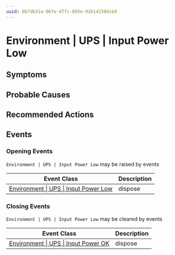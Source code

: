 ```yaml
---
uuid: 0b7db31a-06fe-47fc-895e-92b14158dcb8
---
```

# Environment | UPS | Input Power Low

## Symptoms

## Probable Causes

## Recommended Actions

## Events

### Opening Events
`Environment | UPS | Input Power Low` may be raised by events

| Event Class                                                                                            | Description |
| ------------------------------------------------------------------------------------------------------ | ----------- |
| [Environment \| UPS \| Input Power Low](../event-classes-reference/environment/ups/input-power-low.md) | dispose     |

### Closing Events
`Environment | UPS | Input Power Low` may be cleared by events

| Event Class                                                                                          | Description |
| ---------------------------------------------------------------------------------------------------- | ----------- |
| [Environment \| UPS \| Input Power OK](../event-classes-reference/environment/ups/input-power-ok.md) | dispose     |
